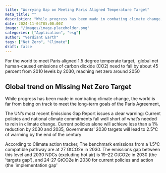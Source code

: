 ```yaml
---
title: "Worrying Gap on Meeting Paris Aligned Temperature Target"
meta_title: ""
description: "While progress has been made in combating climate change, the world is far from being on track to meet the long-term goals of the Paris Agreement"
date: 2024-11-04T05:00:00Z
image: "/images/image-placeholder.png"
categories: ["Application", "esg"]
author: "Verdiant Earth"
tags: ["Net Zero", "Climate"]
draft: false
---
```


For the world to meet Paris aligned 1.5 degree temperate target,  global net human-caused emissions of carbon dioxide (CO2) need to fall by about 45 percent from 2010 levels by 2030, reaching net zero around 2050


## Global trend on Missing Net Zero Target

While progress has been made in combating climate change, the world is far from being on track to meet the long-term goals of the Paris Agreement,

The UN’s most recent Emissions Gap Report issues a clear warning: Current policies and national climate commitments fall well short of what’s needed to rein in climate change.
Current policies alone will achieve less than a 1% reduction by 2030 and 2035, Governments' 2030 targets will lead to 2.5°C of warming by the end of the century

According to Climate action tracker, The benchmark emissions from a 1.5°C compatible pathway are at 27 GtCO2e in 2030. The emissions gap between this level and 2030 NDCs (excluding hot air) is 19–22 GtCO2e in 2030 (the 'targets gap'), and 24-27 GtCO2e in 2030 for current policies and action (the 'implementation gap'

